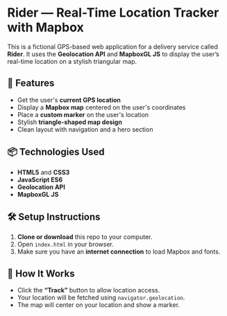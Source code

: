 # Rider — Real-Time Location Tracker with Mapbox

This is a fictional GPS-based web application for a delivery service called **Rider**. It uses the **Geolocation API** and **MapboxGL JS** to display the user’s real-time location on a stylish triangular map.

## 🚀 Features

- Get the user's **current GPS location**
- Display a **Mapbox map** centered on the user's coordinates
- Place a **custom marker** on the user's location
- Stylish **triangle-shaped map design**
- Clean layout with navigation and a hero section

## 📦 Technologies Used

- **HTML5** and **CSS3**
- **JavaScript ES6**
- **Geolocation API**
- **MapboxGL JS** 

## 🛠️ Setup Instructions

1. **Clone or download** this repo to your computer.
2. Open `index.html` in your browser.
3. Make sure you have an **internet connection** to load Mapbox and fonts.

## 📍 How It Works

- Click the **“Track”** button to allow location access.
- Your location will be fetched using `navigator.geolocation`.
- The map will center on your location and show a marker.




